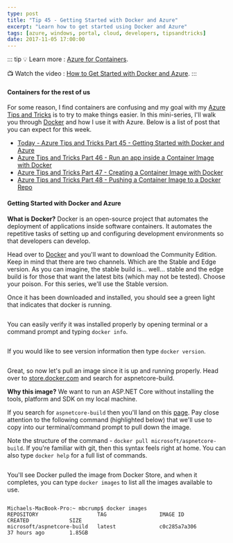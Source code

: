 ```yaml
---
type: post
title: "Tip 45 - Getting Started with Docker and Azure"
excerpt: "Learn how to get started using Docker and Azure"
tags: [azure, windows, portal, cloud, developers, tipsandtricks]
date: 2017-11-05 17:00:00
---
```


::: tip
:bulb: Learn more : [Azure for Containers](https://docs.microsoft.com/azure/containers/?WT.mc_id=docs-azuredevtips-micrum). 

:tv: Watch the video : [How to Get Started with Docker and Azure](https://youtu.be/Kx7mOgdr3Ro?WT.mc_id=youtube-azuredevtips-micrum).
:::

#### Containers for the rest of us

For some reason, I find containers are confusing and my goal with my [Azure Tips and Tricks](https://michaelcrump.net/azure-tips-and-tricks-complete-list/) is to try to make things easier. In this mini-series, I'll walk you through [Docker](https://www.docker.com) and how I use it with Azure. Below is a list of post that you can expect for this week. 

* [Today - Azure Tips and Tricks Part 45 - Getting Started with Docker and Azure](https://microsoft.github.io/AzureTipsAndTricks/blog/tip45.html?WT.mc_id=github-azuredevtips-micrum)
* [Azure Tips and Tricks Part 46 - Run an app inside a Container Image with Docker](https://microsoft.github.io/AzureTipsAndTricks/blog/tip46.html?WT.mc_id=github-azuredevtips-micrum)
* [Azure Tips and Tricks Part 47 - Creating a Container Image with Docker](https://microsoft.github.io/AzureTipsAndTricks/blog/tip47.html?WT.mc_id=github-azuredevtips-micrum)
* [Azure Tips and Tricks Part 48 - Pushing a Container Image to a Docker Repo](https://microsoft.github.io/AzureTipsAndTricks/blog/tip47.html?WT.mc_id=github-azuredevtips-micrum)

#### Getting Started with Docker and Azure

**What is Docker?** Docker is an open-source project that automates the deployment of applications inside software containers. It automates the repetitive tasks of setting up and configuring development environments so that developers can develop. 


Head over to [Docker](https://www.docker.com/) and you'll want to download the Community Edition. Keep in mind that there are two channels. Which are the Stable and Edge version. As you can imagine, the stable build is... well... stable and the edge build is for those that want the latest bits (which may not be tested). Choose your poison. For this series, we'll use the Stable version. 

Once it has been downloaded and installed, you should see a green light that indicates that docker is running. 

<img :src="$withBase('/files/dockerazure1.png')">

You can easily verify it was installed properly by opening terminal or a command prompt and typing `docker info`.

<img :src="$withBase('/files/dockerazure2.png')">

If you would like to see version information then type `docker version`. 

<img :src="$withBase('/files/dockerazure3.png')">

Great, so now let's pull an image since it is up and running properly. Head over to [store.docker.com](http://store.docker.com) and search for aspnetcore-build. 

**Why this image?** We want to run an ASP.NET Core without installing the tools, platform and SDK on my local machine. 


If you search for `aspnetcore-build` then you'll land on this [page](https://store.docker.com/community/images/microsoft/aspnetcore-build). Pay close attention to the following command (highlighted below) that we'll use to copy into our terminal/command prompt to pull down the image. 

Note the structure of the command - `docker pull microsoft/aspnetcore-build`. If you're familiar with git, then this syntax feels right at home. You can also type `docker help` for a full list of commands. 

<img :src="$withBase('/files/dockerazure4.png')">

You'll see Docker pulled the image from Docker Store, and when it completes, you can type `docker images` to list all the images available to use. 

<img :src="$withBase('/files/dockerazure5.gif')">

```text
Michaels-MacBook-Pro:~ mbcrump$ docker images
REPOSITORY                   TAG                 IMAGE ID            CREATED             SIZE
microsoft/aspnetcore-build   latest              c0c285a7a306        37 hours ago        1.85GB
```

